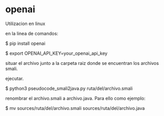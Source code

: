 # openai

Utilizacion en linux

en la linea de comandos:

$ pip install openai

$ export OPENAI_API_KEY=your_openai_api_key

situar el archivo junto a la carpeta raiz donde se encuentran los archivos smali.

ejecutar.

$ python3 pseudocode_smali2java.py ruta/del/archivo.smali

renombrar el archivo.smali a archivo.java. Para ello como ejemplo:

$ mv sources/ruta/del/archivo.smali sources/ruta/del/archivo.java
